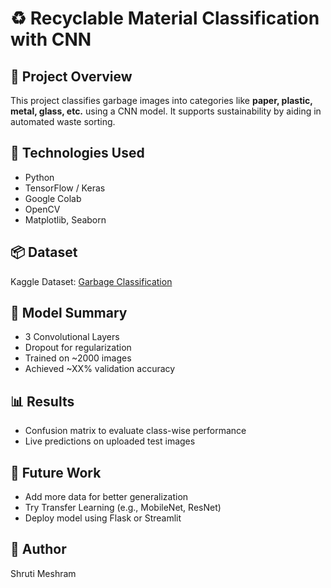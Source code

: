 # ♻️ Recyclable Material Classification with CNN

## 📌 Project Overview
This project classifies garbage images into categories like **paper, plastic, metal, glass, etc.** using a CNN model. It supports sustainability by aiding in automated waste sorting.

## 🧠 Technologies Used
- Python
- TensorFlow / Keras
- Google Colab
- OpenCV
- Matplotlib, Seaborn

## 📦 Dataset
Kaggle Dataset: [Garbage Classification](https://www.kaggle.com/datasets/mostafaabla/garbage-classification)

## 🧪 Model Summary
- 3 Convolutional Layers
- Dropout for regularization
- Trained on ~2000 images
- Achieved ~XX% validation accuracy

## 📊 Results
- Confusion matrix to evaluate class-wise performance
- Live predictions on uploaded test images

## 🚀 Future Work
- Add more data for better generalization
- Try Transfer Learning (e.g., MobileNet, ResNet)
- Deploy model using Flask or Streamlit

## 💚 Author
Shruti Meshram
